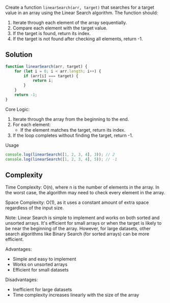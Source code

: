 Create a function `linearSearch(arr, target)` that searches for a target value in an array using the Linear Search algorithm. The function should:
1. Iterate through each element of the array sequentially.
2. Compare each element with the target value.
3. If the target is found, return its index.
4. If the target is not found after checking all elements, return -1.
## Solution

```javascript
function linearSearch(arr, target) {
    for (let i = 0; i < arr.length; i++) {
        if (arr[i] === target) {
            return i;
        }
    }
    return -1;
}
```

Core Logic:
1. Iterate through the array from the beginning to the end.
2. For each element:
   - If the element matches the target, return its index.
3. If the loop completes without finding the target, return -1.

Usage

```javascript
console.log(linearSearch([1, 2, 3, 4], 3)); // 2
console.log(linearSearch([1, 2, 3, 4], 5)); // -1
```

## Complexity

Time Complexity: O(n), where n is the number of elements in the array. In the worst case, the algorithm may need to check every element in the array.

Space Complexity: O(1), as it uses a constant amount of extra space regardless of the input size.

Note: Linear Search is simple to implement and works on both sorted and unsorted arrays. It's efficient for small arrays or when the target is likely to be near the beginning of the array. However, for large datasets, other search algorithms like Binary Search (for sorted arrays) can be more efficient.

Advantages:
- Simple and easy to implement
- Works on unsorted arrays
- Efficient for small datasets

Disadvantages:
- Inefficient for large datasets
- Time complexity increases linearly with the size of the array